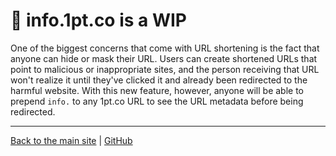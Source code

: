 # 🚧 info.1pt.co is a WIP

One of the biggest concerns that come with URL shortening is the fact that anyone can hide or mask their URL. 
Users can create shortened URLs that point to malicious or inappropriate sites, 
and the person receiving that URL won't realize it until they've clicked it and already been redirected to the harmful website. 
With this new feature, however, anyone will be able to prepend `info.` to any 1pt.co URL to see the URL metadata before being redirected. 

---
[Back to the main site](https://1pt.co) | [GitHub](https://www.github.com/1pt-co/1pt)
